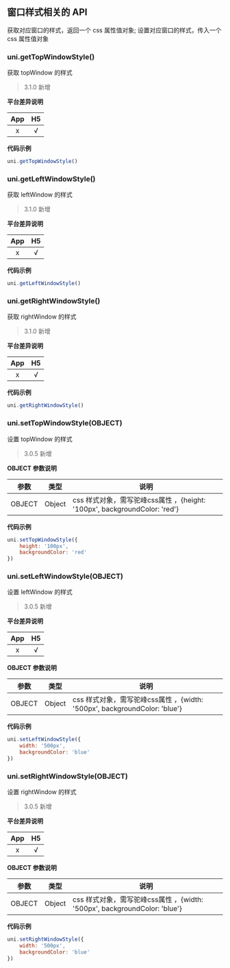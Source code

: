 ## 窗口样式相关的 API

获取对应窗口的样式，返回一个 css 属性值对象;
设置对应窗口的样式，传入一个 css 属性值对象

### uni.getTopWindowStyle()

获取 topWindow 的样式

> 3.1.0 新增

**平台差异说明**

|App|H5|
|:-:|:-:|
|x|√|

**代码示例**

```javascript
uni.getTopWindowStyle()
```

### uni.getLeftWindowStyle()

获取 leftWindow 的样式

> 3.1.0 新增

**平台差异说明**

|App|H5|
|:-:|:-:|
|x|√|

**代码示例**

```javascript
uni.getLeftWindowStyle()
```

### uni.getRightWindowStyle()

获取 rightWindow 的样式

> 3.1.0 新增

**平台差异说明**

|App|H5|
|:-:|:-:|
|x|√|

**代码示例**

```javascript
uni.getRightWindowStyle()
```

### uni.setTopWindowStyle(OBJECT)

设置 topWindow 的样式

> 3.0.5 新增

**OBJECT 参数说明**

|参数|类型|说明|
|---|---|---|
|OBJECT|Object|css 样式对象，需写驼峰css属性 ，{height: '100px', backgroundColor: 'red'}|

**代码示例**

```javascript
uni.setTopWindowStyle({
    height: '100px', 
    backgroundColor: 'red'
})
```

### uni.setLeftWindowStyle(OBJECT)

设置 leftWindow 的样式

> 3.0.5 新增

**平台差异说明**

|App|H5|
|:-:|:-:|
|x|√|

**OBJECT 参数说明**

|参数|类型|说明|
|---|---|---|
|OBJECT|Object|css 样式对象，需写驼峰css属性 ，{width: '500px', backgroundColor: 'blue'}|

**代码示例**

```javascript
uni.setLeftWindowStyle({
    width: '500px', 
    backgroundColor: 'blue'
})
```

### uni.setRightWindowStyle(OBJECT)

设置 rightWindow 的样式

> 3.0.5 新增

**平台差异说明**

|App|H5|
|:-:|:-:|
|x|√|

**OBJECT 参数说明**

|参数|类型|说明|
|---|---|---|
|OBJECT|Object|css 样式对象，需写驼峰css属性 ，{width: '500px', backgroundColor: 'blue'}|

**代码示例**

```javascript
uni.setRightWindowStyle({
    width: '500px', 
    backgroundColor: 'blue'
})
```

